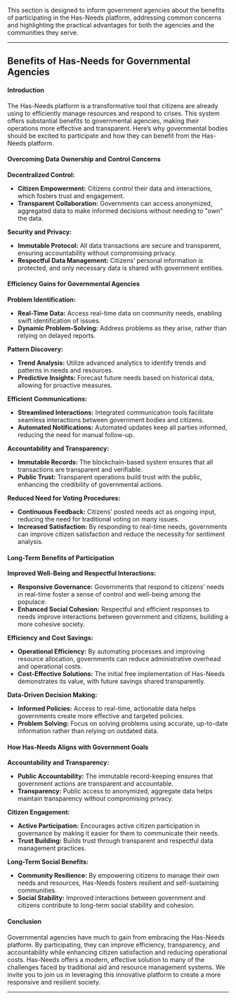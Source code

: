 This section is designed to inform government agencies about the benefits of participating in the Has-Needs platform, addressing common concerns and highlighting the practical advantages for both the agencies and the communities they serve.

---

## Benefits of Has-Needs for Governmental Agencies

#### Introduction

The Has-Needs platform is a transformative tool that citizens are already using to efficiently manage resources and respond to crises. This system offers substantial benefits to governmental agencies, making their operations more effective and transparent. Here’s why governmental bodies should be excited to participate and how they can benefit from the Has-Needs platform.

#### Overcoming Data Ownership and Control Concerns

**Decentralized Control:**
- **Citizen Empowerment:** Citizens control their data and interactions, which fosters trust and engagement.
- **Transparent Collaboration:** Governments can access anonymized, aggregated data to make informed decisions without needing to "own" the data.

**Security and Privacy:**
- **Immutable Protocol:** All data transactions are secure and transparent, ensuring accountability without compromising privacy.
- **Respectful Data Management:** Citizens’ personal information is protected, and only necessary data is shared with government entities.

#### Efficiency Gains for Governmental Agencies

**Problem Identification:**
- **Real-Time Data:** Access real-time data on community needs, enabling swift identification of issues.
- **Dynamic Problem-Solving:** Address problems as they arise, rather than relying on delayed reports.

**Pattern Discovery:**
- **Trend Analysis:** Utilize advanced analytics to identify trends and patterns in needs and resources.
- **Predictive Insights:** Forecast future needs based on historical data, allowing for proactive measures.

**Efficient Communications:**
- **Streamlined Interactions:** Integrated communication tools facilitate seamless interactions between government bodies and citizens.
- **Automated Notifications:** Automated updates keep all parties informed, reducing the need for manual follow-up.

**Accountability and Transparency:**
- **Immutable Records:** The blockchain-based system ensures that all transactions are transparent and verifiable.
- **Public Trust:** Transparent operations build trust with the public, enhancing the credibility of governmental actions.

**Reduced Need for Voting Procedures:**
- **Continuous Feedback:** Citizens' posted needs act as ongoing input, reducing the need for traditional voting on many issues.
- **Increased Satisfaction:** By responding to real-time needs, governments can improve citizen satisfaction and reduce the necessity for sentiment analysis.

#### Long-Term Benefits of Participation

**Improved Well-Being and Respectful Interactions:**
- **Responsive Governance:** Governments that respond to citizens’ needs in real-time foster a sense of control and well-being among the populace.
- **Enhanced Social Cohesion:** Respectful and efficient responses to needs improve interactions between government and citizens, building a more cohesive society.

**Efficiency and Cost Savings:**
- **Operational Efficiency:** By automating processes and improving resource allocation, governments can reduce administrative overhead and operational costs.
- **Cost-Effective Solutions:** The initial free implementation of Has-Needs demonstrates its value, with future savings shared transparently.

**Data-Driven Decision Making:**
- **Informed Policies:** Access to real-time, actionable data helps governments create more effective and targeted policies.
- **Problem Solving:** Focus on solving problems using accurate, up-to-date information rather than relying on outdated data.

#### How Has-Needs Aligns with Government Goals

**Accountability and Transparency:**
- **Public Accountability:** The immutable record-keeping ensures that government actions are transparent and accountable.
- **Transparency:** Public access to anonymized, aggregate data helps maintain transparency without compromising privacy.

**Citizen Engagement:**
- **Active Participation:** Encourages active citizen participation in governance by making it easier for them to communicate their needs.
- **Trust Building:** Builds trust through transparent and respectful data management practices.

**Long-Term Social Benefits:**
- **Community Resilience:** By empowering citizens to manage their own needs and resources, Has-Needs fosters resilient and self-sustaining communities.
- **Social Stability:** Improved interactions between government and citizens contribute to long-term social stability and cohesion.

#### Conclusion

Governmental agencies have much to gain from embracing the Has-Needs platform. By participating, they can improve efficiency, transparency, and accountability while enhancing citizen satisfaction and reducing operational costs. Has-Needs offers a modern, effective solution to many of the challenges faced by traditional aid and resource management systems. We invite you to join us in leveraging this innovative platform to create a more responsive and resilient society.

---
